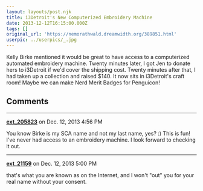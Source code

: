 ```yaml
---
layout: layouts/post.njk
title: i3Detroit's New Computerized Embroidery Machine
date: 2013-12-12T16:15:00.000Z
tags: []
original_url: 'https://nemorathwald.dreamwidth.org/389851.html'
userpic: ../userpics/_.jpg
---
```

Kelly Birke mentioned it would be great to have access to a computerized automated embroidery machine. Twenty minutes later, I got Jen to donate hers to i3Detroit if we'd cover the shipping cost. Twenty minutes after that, I had taken up a collection and raised $140. It now sits in i3Detroit's craft room! Maybe we can make Nerd Merit Badges for Penguicon!

## Comments

---

**[ext_205823](https://www.dreamwidth.org/users/ext_205823)** on Dec. 12, 2013 4:56 PM

You know Birke is my SCA name and not my last name, yes? :) This is fun! I've never had access to an embroidery machine. I look forward to checking it out.

---

**[ext_21159](https://www.dreamwidth.org/users/ext_21159)** on Dec. 12, 2013 5:00 PM

that's what you are known as on the Internet, and I won't "out" you for your real name without your consent.
